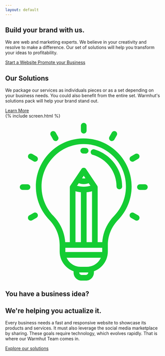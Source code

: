 ```yaml
---
layout: default
---
```

<div class = 'wrapper'>
      <section class = 'division'>
        <div class = 'sasa insight'>
          <div class = 'overlay'>
            <h1>Build your brand with us.</h1>
            <p class = 'center-text half'>
              We are web and marketing experts. We believe in your creativity and resolve to make a difference. Our set of solutions will help you transform your ideas to profitability.
            </p>
            <div class = 'center-text bubbling'>
              <a href = '/solutions/web/' class = 'btn bright'>
                Start a Website
              </a>
              <a href = '/solutions/social/' class = 'btn green'>Promote your Business</a>
            </div>
          </div>
        </div>
      </section>
      <section>
        <div class = 'transparent'>
          <h1><span class = 'colorful'>Our Solutions</span></h1>
          <div class = 'half'>
            <p>We package our services as individuals pieces or as a set depending on your business needs. You could also benefit from the entire set. Warmhut's solutions pack will help your
            brand stand out.</p>
            <a  href = 'solutions' class = 'border'>Learn More</a>
          </div>
        </div>
      </section>
      <section>{% include screen.html %}</section>
      <section class = 'division'>
        <div class = 'sasa dev'>
          <div class = 'transparent'>
            <div class = 'half'>
              <p class = 'center-text green'>
                 <svg xmlns="http://www.w3.org/2000/svg" class = 'svg-icon' viewBox="0 0 512 512"><path fill="#14cc33" d="M365.5 95.4c-30-29.5-69.7-45.5-111.8-44.9 -85.9 1.2-154.9 72.1-153.8 158.1 0.5 40 16.1 77.8 44 106.5 21.6 22.3 33.6 51.2 33.6 81.4v21.1c0 29.6 19 54.8 45.4 64.2v4.2c0 14.4 11.7 26.1 26.1 26.1h14c14.4 0 26.1-11.7 26.1-26.1v-4.2c26.4-9.4 45.4-34.6 45.4-64.2v-21.1c0-30.2 11.9-59.1 33.5-81.3 28.4-29.3 44.1-67.9 44.1-108.7C412 164.5 395.5 125 365.5 95.4zM270.7 485.9h0c0 4.2-3.4 7.7-7.7 7.7h-14c-4.2 0-7.7-3.4-7.7-7.7v-0.4c1.4 0.1 2.8 0.1 4.3 0.1h20.8c1.4 0 2.9-0.1 4.3-0.1V485.9zM266.4 467.2h-20.8c-20.2 0-37.6-12.1-45.3-29.4H311.8C304 455.1 286.6 467.2 266.4 467.2zM316.1 417.6c0 0.6 0 1.2 0 1.8h-120.1c0-0.6 0-1.2 0-1.8v-11.9h120.2V417.6zM256 198.8c5.6 0 11-1.1 16.1-3.1l5.8 8.6c-14.3 4-29.5 4-43.9 0l5.8-8.6C245 197.8 250.4 198.8 256 198.8zM250.5 179.8l5.5-8.2 5.5 8.2c-1.8 0.4-3.6 0.6-5.5 0.6C254.1 180.4 252.3 180.2 250.5 179.8zM283 222v165.3h-17.8V225.3C271.2 224.8 277.1 223.7 283 222zM246.8 225.3v162h-17.8V222C234.9 223.7 240.8 224.8 246.8 225.3zM354.7 302.4c-22.7 23.4-36.2 53.3-38.3 84.9h-15V209.1c0-1.8-0.5-3.6-1.6-5.1l-36.2-54c-1.7-2.5-4.6-4.1-7.6-4.1 -3.1 0-5.9 1.5-7.6 4.1l-36.2 54c-1 1.5-1.6 3.3-1.6 5.1v178.2h-15c-2.2-31.6-15.6-61.5-38.4-85 -24.5-25.3-38.3-58.7-38.8-93.9 -0.5-36.6 13.4-71.2 39.1-97.7 25.7-26.4 60-41.3 96.5-41.8 0.7 0 1.3 0 2 0 36.4 0 70.7 14 96.6 39.6 26.4 26.1 41 60.9 41 98C393.6 242.6 379.8 276.6 354.7 302.4z" class="a"/><path fill = '#14cc33'  d="M290.4 86c-4.9-1.4-10 1.4-11.4 6.3 -1.4 4.9 1.4 10 6.3 11.4 45.7 13.1 77.6 55.4 77.6 102.9 0 5.1 4.1 9.2 9.2 9.2 5.1 0 9.2-4.1 9.2-9.2C381.4 150.9 344 101.3 290.4 86z" class="a"/><path fill = '#14cc33'  d="M262.9 81.4c-2.9-0.2-5.8-0.2-8.7-0.2 -5.1 0.1-9.1 4.2-9.1 9.3 0.1 5 4.2 9.1 9.2 9.1 0 0 0.1 0 0.1 0 2.5 0 5 0 7.4 0.1 0.2 0 0.3 0 0.5 0 4.9 0 8.9-3.8 9.2-8.7C271.8 86 268 81.6 262.9 81.4z" class="a"/><path fill = '#14cc33'  d="M455.3 199.3h-16.1c-5.1 0-9.2 4.1-9.2 9.2 0 5.1 4.1 9.2 9.2 9.2h16.1c5.1 0 9.2-4.1 9.2-9.2C464.5 203.5 460.4 199.3 455.3 199.3z" class="a"/><path fill = '#14cc33'  d="M72.7 199.3H56.7c-5.1 0-9.2 4.1-9.2 9.2 0 5.1 4.1 9.2 9.2 9.2h16c5.1 0 9.2-4.1 9.2-9.2C81.9 203.5 77.8 199.3 72.7 199.3z" class="a"/><path fill = '#14cc33'  d="M436.6 104.3c-2.5-4.4-8.2-5.9-12.6-3.4l-13.9 8c-4.4 2.5-5.9 8.2-3.4 12.6 1.7 3 4.8 4.6 8 4.6 1.6 0 3.1-0.4 4.6-1.2l13.9-8C437.6 114.3 439.1 108.7 436.6 104.3z" class="a"/><path fill = '#14cc33'  d="M105.2 295.6c-2.5-4.4-8.2-5.9-12.6-3.4l-13.9 8c-4.4 2.5-5.9 8.2-3.4 12.6 1.7 3 4.8 4.6 8 4.6 1.6 0 3.1-0.4 4.6-1.2l13.9-8C106.3 305.6 107.8 300 105.2 295.6z" class="a"/><path fill = '#14cc33'  d="M360.3 27.9c-4.4-2.5-10-1-12.6 3.4l-8 13.9c-2.5 4.4-1 10 3.4 12.6 1.4 0.8 3 1.2 4.6 1.2 3.2 0 6.3-1.6 8-4.6l8-13.9C366.2 36.1 364.7 30.5 360.3 27.9z" class="a"/><path fill = '#14cc33'  d="M256 0c-5.1 0-9.2 4.1-9.2 9.2v16.1c0 5.1 4.1 9.2 9.2 9.2s9.2-4.1 9.2-9.2V9.2C265.2 4.1 261.1 0 256 0z" class="a"/><path fill = '#14cc33'  d="M172.3 45.2l-8-13.9c-2.5-4.4-8.2-5.9-12.6-3.4 -4.4 2.5-5.9 8.2-3.4 12.6l8 13.9c1.7 3 4.8 4.6 8 4.6 1.6 0 3.1-0.4 4.6-1.2C173.4 55.2 174.9 49.6 172.3 45.2z" class="a"/><path fill = '#14cc33'  d="M101.9 108.9l-13.9-8c-4.4-2.5-10-1-12.6 3.4 -2.5 4.4-1 10 3.4 12.6l13.9 8c1.4 0.8 3 1.2 4.6 1.2 3.2 0 6.3-1.6 8-4.6C107.8 117.1 106.3 111.5 101.9 108.9z" class="a"/><path fill = '#14cc33'  d="M433.2 300.2l-13.9-8c-4.4-2.5-10-1-12.6 3.4 -2.5 4.4-1 10 3.4 12.6l13.9 8c1.4 0.8 3 1.2 4.6 1.2 3.2 0 6.3-1.6 8-4.6C439.1 308.4 437.6 302.8 433.2 300.2z" class="a"/></svg>
              </p>
              <h1>You have a business idea?</h1>
              <h2>We're helping you actualize it.</h2>
              <p>
                Every business needs a fast and responsive website to showcase its products and services.
                It must also leverage the social media marketplace by sharing.
                These goals require technology, which evolves rapidly. That is where our Warmhut Team comes in.
              </p>
            </div>
            <a href = 'solutions' class = 'border'>Explore our solutions</a>
          </div>
        </div>
      </section>
</div>